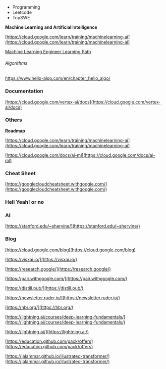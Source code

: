 - Programming
- Leetcode
- TopSWE

**Machine Learning and Artificial Intelligence**

[https://cloud.google.com/learn/training/machinelearning-ai](https://cloud.google.com/learn/training/machinelearning-ai)

[Machine Learning Engineer Learning Path](https://www.cloudskillsboost.google/paths/17)

###### Algorithms

https://www.hello-algo.com/en/chapter_hello_algo/

### Documentation

[https://cloud.google.com/vertex-ai/docs](https://cloud.google.com/vertex-ai/docs)

### Others

**Roadmap**

[https://cloud.google.com/learn/training/machinelearning-ai](https://cloud.google.com/learn/training/machinelearning-ai)

[https://cloud.google.com/docs/ai-ml](https://cloud.google.com/docs/ai-ml)

### Cheat Sheet

[https://googlecloudcheatsheet.withgoogle.com/](https://googlecloudcheatsheet.withgoogle.com/)

### Hell Yeah! or no

### AI

[https://stanford.edu/~shervine/](https://stanford.edu/~shervine/)

### Blog

[https://cloud.google.com/blog](https://cloud.google.com/blog)

[https://visxai.io/](https://visxai.io/)

[https://research.google/](https://research.google/)

[https://pair.withgoogle.com/](https://pair.withgoogle.com/)

[https://distill.pub/](https://distill.pub/)

[https://newsletter.ruder.io/](https://newsletter.ruder.io/)

[https://hbr.org/](https://hbr.org/)

[https://lightning.ai/courses/deep-learning-fundamentals/](https://lightning.ai/courses/deep-learning-fundamentals/)

[https://lightning.ai/](https://lightning.ai/)

[https://education.github.com/pack/offers](https://education.github.com/pack/offers)

[https://jalammar.github.io/illustrated-transformer/](https://jalammar.github.io/illustrated-transformer/)